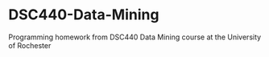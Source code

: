 # DSC440-Data-Mining

Programming homework from DSC440 Data Mining course at the University of Rochester
